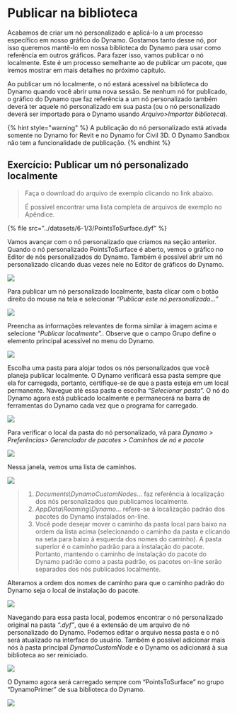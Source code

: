 # Publicar na biblioteca

Acabamos de criar um nó personalizado e aplicá-lo a um processo específico em nosso gráfico do Dynamo. Gostamos tanto desse nó, por isso queremos mantê-lo em nossa biblioteca do Dynamo para usar como referência em outros gráficos. Para fazer isso, vamos publicar o nó localmente. Este é um processo semelhante ao de publicar um pacote, que iremos mostrar em mais detalhes no próximo capítulo.

Ao publicar um nó localmente, o nó estará acessível na biblioteca do Dynamo quando você abrir uma nova sessão. Se nenhum nó for publicado, o gráfico do Dynamo que faz referência a um nó personalizado também deverá ter aquele nó personalizado em sua pasta (ou o nó personalizado deverá ser importado para o Dynamo usando _Arquivo>Importar biblioteca_).

{% hint style="warning" %}
A publicação do nó personalizado está ativada somente no Dynamo for Revit e no Dynamo for Civil 3D. O Dynamo Sandbox não tem a funcionalidade de publicação.
{% endhint %}

## Exercício: Publicar um nó personalizado localmente

> Faça o download do arquivo de exemplo clicando no link abaixo.
>
> É possível encontrar uma lista completa de arquivos de exemplo no Apêndice.

{% file src="../datasets/6-1/3/PointsToSurface.dyf" %}

Vamos avançar com o nó personalizado que criamos na seção anterior. Quando o nó personalizado PointsToSurface é aberto, vemos o gráfico no Editor de nós personalizados do Dynamo. Também é possível abrir um nó personalizado clicando duas vezes nele no Editor de gráficos do Dynamo.

![](<../images/6-1/3/publish custom node locally 01.jpg>)

Para publicar um nó personalizado localmente, basta clicar com o botão direito do mouse na tela e selecionar _“Publicar este nó personalizado...”_

![](<../images/6-1/3/publish custom node exercise - 02.jpg>)

Preencha as informações relevantes de forma similar à imagem acima e selecione _“Publicar localmente”._. Observe que o campo Grupo define o elemento principal acessível no menu do Dynamo.

![](<../images/6-1/3/publish custom node exercise - 03.jpg>)

Escolha uma pasta para alojar todos os nós personalizados que você planeja publicar localmente. O Dynamo verificará essa pasta sempre que ela for carregada, portanto, certifique-se de que a pasta esteja em um local permanente. Navegue até essa pasta e escolha _“Selecionar pasta”._ O nó do Dynamo agora está publicado localmente e permanecerá na barra de ferramentas do Dynamo cada vez que o programa for carregado.

![](<../images/6-1/3/publish custom node exercise - 04.jpg>)

Para verificar o local da pasta do nó personalizado, vá para _Dynamo > Preferências> Gerenciador de pacotes > Caminhos de nó e pacote_

![](<../images/6-1/3/publish custom node exercise - 05.jpg>)

Nessa janela, vemos uma lista de caminhos.

![](<../images/6-1/3/publish custom node exercise - 06.jpg>)

> 1. _Documents\DynamoCustomNodes..._ faz referência à localização dos nós personalizados que publicamos localmente.
> 2. _AppData\Roaming\Dynamo..._ refere-se à localização padrão dos pacotes do Dynamo instalados on-line.
> 3. Você pode desejar mover o caminho da pasta local para baixo na ordem da lista acima (selecionando o caminho da pasta e clicando na seta para baixo à esquerda dos nomes do caminho). A pasta superior é o caminho padrão para a instalação do pacote. Portanto, mantendo o caminho de instalação do pacote do Dynamo padrão como a pasta padrão, os pacotes on-line serão separados dos nós publicados localmente.

Alteramos a ordem dos nomes de caminho para que o caminho padrão do Dynamo seja o local de instalação do pacote.

![](<../images/6-1/3/publish custom node exercise - 07.jpg>)

Navegando para essa pasta local, podemos encontrar o nó personalizado original na pasta _“.dyf”_, que é a extensão de um arquivo de nó personalizado do Dynamo. Podemos editar o arquivo nessa pasta e o nó será atualizado na interface do usuário. Também é possível adicionar mais nós à pasta principal _DynamoCustomNode_ e o Dynamo os adicionará à sua biblioteca ao ser reiniciado.

![](<../images/6-1/3/publish custom node exercise - 08.jpg>)

O Dynamo agora será carregado sempre com “PointsToSurface” no grupo “DynamoPrimer” de sua biblioteca do Dynamo.

![](<../images/6-1/3/publish custom node exercise - 09.jpg>)
